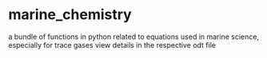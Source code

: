 # marine_chemistry
a bundle of functions in python related to equations used in marine science, especially for trace gases
view details in the respective odt file
